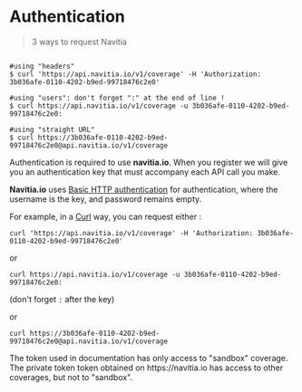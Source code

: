 Authentication
==============

> 3 ways to request Navitia

``` shell

#using "headers"
$ curl 'https://api.navitia.io/v1/coverage' -H 'Authorization: 3b036afe-0110-4202-b9ed-99718476c2e0'

#using "users": don't forget ":" at the end of line !
$ curl https://api.navitia.io/v1/coverage -u 3b036afe-0110-4202-b9ed-99718476c2e0:

#using "straight URL"
$ curl https://3b036afe-0110-4202-b9ed-99718476c2e0@api.navitia.io/v1/coverage

```

Authentication is required to use **navitia.io**. When you register we will give you
an authentication key that must accompany each API call you make.

**Navitia.io** uses [Basic HTTP authentication](http://tools.ietf.org/html/rfc2617#section-2)
for authentication, where the username is the key, and password remains empty.

For example, in a [Curl](https://en.wikipedia.org/wiki/CURL) way, you can request either :

`curl 'https://api.navitia.io/v1/coverage' -H 'Authorization: 3b036afe-0110-4202-b9ed-99718476c2e0'`

or

`curl https://api.navitia.io/v1/coverage -u 3b036afe-0110-4202-b9ed-99718476c2e0:`

(don't forget ``:`` after the key)

or

`curl https://3b036afe-0110-4202-b9ed-99718476c2e0@api.navitia.io/v1/coverage`

<aside class="notice">
The token used in documentation has only access to "sandbox" coverage.</br>
The private token token obtained on https://navitia.io has access to other coverages, but not to "sandbox".
</aside>
